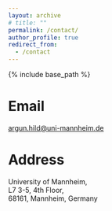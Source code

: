 ```yaml
---
layout: archive
# title: ""
permalink: /contact/
author_profile: true
redirect_from:
  - /contact
---
```


{% include base_path %}

Email
======
argun.hild@uni-mannheim.de  



Address
======
University of Mannheim, <br> L7 3-5, 4th Floor, <br> 68161, Mannheim, Germany


